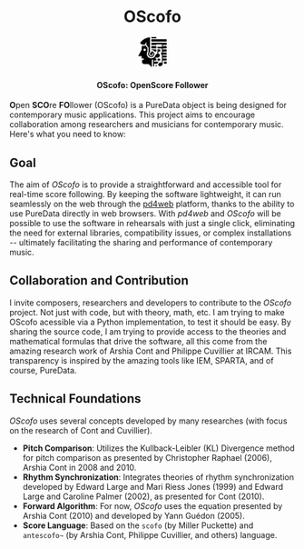 <p align="center">
  <h1 align="center">OScofo</h1>
  <p align="center">
    <a href="https://charlesneimog.github.io/OScofo">
      <img src="./Documentation/assets/OScofo.svg" width="10%" alt="Logo">
    </a>
  </p>
  <h4 align="center">OScofo: OpenScore Follower</h4>
</p>

**O**pen **SCO**re **FO**llower (OScofo) is a PureData object is being designed for contemporary music applications. This project aims to encourage collaboration among researchers and musicians for contemporary music. Here's what you need to know:

## Goal

The aim of *OScofo* is to provide a straightforward and accessible tool for real-time score following. By keeping the software lightweight, it can run seamlessly on the web through the [pd4web](https://charlesneimog.github.io/pd4web/) platform, thanks to the ability to use PureData directly in web browsers. With _pd4web_ and _OScofo_ will be possible to use the software in rehearsals with just a single click, eliminating the need for external libraries, compatibility issues, or complex installations -- ultimately facilitating the sharing and performance of contemporary music.

## Collaboration and Contribution

I invite composers, researchers and developers to contribute to the *OScofo* project. Not just with code, but with theory, math, etc. I am trying to make OScofo acessible via a Python implementation, to test it should be easy. By sharing the source code, I am trying to provide access to the theories and mathematical formulas that drive the software, all this come from the amazing research work of Arshia Cont and Philippe Cuvillier at IRCAM. This transparency is inspired by the amazing tools like IEM, SPARTA, and of course, PureData.

## Technical Foundations

*OScofo* uses several concepts developed by many researches (with focus on the research of Cont and Cuvillier).

* **Pitch Comparison**: Utilizes the Kullback-Leibler (KL) Divergence method for pitch comparison as presented by Christopher Raphael (2006), Arshia Cont in 2008 and 2010.
* **Rhythm Synchronization**: Integrates theories of rhythm synchronization developed by Edward Large and Mari Riess Jones (1999) and Edward Large and Caroline Palmer (2002), as presented for Cont (2010).
* **Forward Algorithm**: For now, *OScofo* uses the equation presented by Arshia Cont (2010) and developed by Yann Guédon (2005).
* **Score Language**: Based on the `scofo` (by Miller Puckette) and `antescofo~` (by Arshia Cont, Philippe Cuvillier, and others) language.

